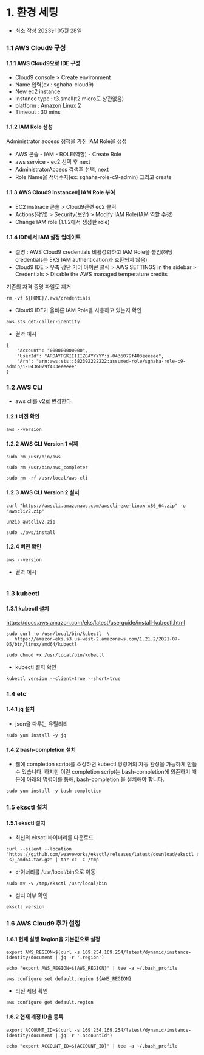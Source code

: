 # 1. 환경 세팅
* 최초 작성 2023년 05월 28일 
### 1.1 AWS Cloud9 구성
#### 1.1.1 AWS Cloud9으로 IDE 구성
- Cloud9 console > Create environment
- Name 입력(ex : sghaha-cloud9)
- New ec2 instance
- Instance type : t3.small(t2.micro도 상관없음)
- platform : Amazon Linux 2
- Timeout : 30 mins

#### 1.1.2 IAM Role 생성
Administrator access 정책을 가진 IAM Role을 생성
- AWS 콘솔 - IAM - ROLE(역할) - Create Role
- aws service - ec2 선택 후 next
- AdministratorAccess 검색후 선택, next
- Role Name을 적어주자(ex: sghaha-role-c9-admin) 그리고 create

#### 1.1.3 AWS Cloud9 Instance에 IAM Role 부여
- EC2 instnace 콘솔 > Cloud9관련 ec2 클릭
- Actions(작업) > Security(보안) > Modify IAM Role(IAM 역할 수정)
- Change IAM role (1.1.2에서 생성한 role)

#### 1.1.4 IDE에서 IAM 설정 업데이트
- 설명 : AWS Cloud9 credentials 비활성화하고 IAM Role을 붙임(해당 credentials는 EKS IAM authentication과 호환되지 않음)
- Cloud9 IDE > 우측 상단 기어 아이콘 클릭 > AWS SETTINGS in the sidebar > Credentials > Disable the AWS managed temperature credits 


기존의 자격 증명 파일도 제거
```
rm -vf ${HOME}/.aws/credentials
```
- Cloud9 IDE가 올바른 IAM Role을 사용하고 있는지 확인
```
aws sts get-caller-identity

```
- 결과 예시
```
{
    "Account": "000000000000", 
    "UserId": "AROAYPGKIIIIIZGAYYYYY:i-0436079f403eeeeee", 
    "Arn": "arn:aws:sts::582392222222:assumed-role/sghaha-role-c9-admin/i-0436079f403eeeeee"
}
```

### 1.2 AWS CLI
* aws cli를 v2로 변경한다.
#### 1.2.1 버전 확인
```
aws --version
```
#### 1.2.2 AWS CLI Version 1 삭제
```
sudo rm /usr/bin/aws
```
```
sudo rm /usr/bin/aws_completer
```
```
sudo rm -rf /usr/local/aws-cli
```
#### 1.2.3 AWS CLI Version 2 설치
```
curl "https://awscli.amazonaws.com/awscli-exe-linux-x86_64.zip" -o "awscliv2.zip"
```
```
unzip awscliv2.zip
```
```
sudo ./aws/install
```
#### 1.2.4 버전 확인
```
aws --version
```

- 결과 예시
```

```


### 1.3 kubectl
#### 1.3.1 kubectl 설치
  https://docs.aws.amazon.com/eks/latest/userguide/install-kubectl.html
```
sudo curl -o /usr/local/bin/kubectl  \
   https://amazon-eks.s3.us-west-2.amazonaws.com/1.21.2/2021-07-05/bin/linux/amd64/kubectl
```
```
sudo chmod +x /usr/local/bin/kubectl
```

- kubectl 설치 확인
```
kubectl version --client=true --short=true
```

### 1.4 etc
#### 1.4.1 jq 설치
- json을 다루는 유틸리티
```
sudo yum install -y jq
```
#### 1.4.2 bash-completion 설치
- 쉘에 completion script를 소싱하면 kubectl 명령어의 자동 완성을 가능하게 만들 수 있습니다. 
하지만 이런 completion script는 bash-completion에 의존하기 때문에 아래의 명령어를 통해, bash-completion 을 설치해야 합니다.
```
sudo yum install -y bash-completion
```

### 1.5 eksctl 설치
#### 1.5.1 eksctl 설치
- 최신의 eksctl 바이너리를 다운로드
```
curl --silent --location "https://github.com/weaveworks/eksctl/releases/latest/download/eksctl_$(uname -s)_amd64.tar.gz" | tar xz -C /tmp
```
- 바이너리를 /usr/local/bin으로 이동
```
sudo mv -v /tmp/eksctl /usr/local/bin
```
- 설치 여부 확인
```
eksctl version
```

### 1.6 AWS Cloud9 추가 설정
#### 1.6.1 현재 실행 Region을 기본값으로 설정
```
export AWS_REGION=$(curl -s 169.254.169.254/latest/dynamic/instance-identity/document | jq -r '.region')

echo "export AWS_REGION=${AWS_REGION}" | tee -a ~/.bash_profile
    
aws configure set default.region ${AWS_REGION}
```


- 리전 세팅 확인
```
aws configure get default.region
```
#### 1.6.2 현재 계정 ID을 등록
```
export ACCOUNT_ID=$(curl -s 169.254.169.254/latest/dynamic/instance-identity/document | jq -r '.accountId')

echo "export ACCOUNT_ID=${ACCOUNT_ID}" | tee -a ~/.bash_profile
```
